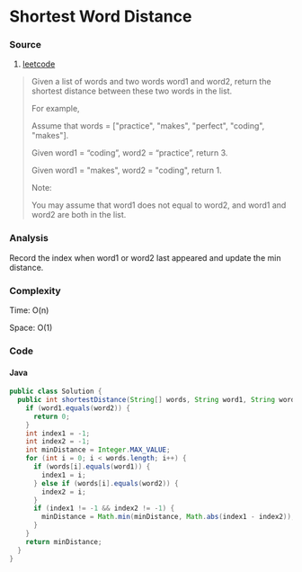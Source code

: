 # Shortest Word Distance
### Source
1. [leetcode](https://leetcode.com/problems/shortest-word-distance/)

> Given a list of words and two words word1 and word2, return the shortest distance between these two words in the list.
> 
> For example,
>
> Assume that words = ["practice", "makes", "perfect", "coding", "makes"].
> 
> Given word1 = “coding”, word2 = “practice”, return 3.
>
> Given word1 = "makes", word2 = "coding", return 1.
> 
> Note:
>
> You may assume that word1 does not equal to word2, and word1 and word2 are both in the list.

### Analysis
Record the index when word1 or word2 last appeared and update the min distance. 
### Complexity
Time: O(n)

Space: O(1)

### Code
#### Java
```java
public class Solution {
  public int shortestDistance(String[] words, String word1, String word2) {
    if (word1.equals(word2)) {
      return 0;
    }
    int index1 = -1;
    int index2 = -1;
    int minDistance = Integer.MAX_VALUE;
    for (int i = 0; i < words.length; i++) {
      if (words[i].equals(word1)) {
        index1 = i;
      } else if (words[i].equals(word2)) {
        index2 = i;
      }
      if (index1 != -1 && index2 != -1) {
        minDistance = Math.min(minDistance, Math.abs(index1 - index2));
      }
    }
    return minDistance;
  }
}
```
